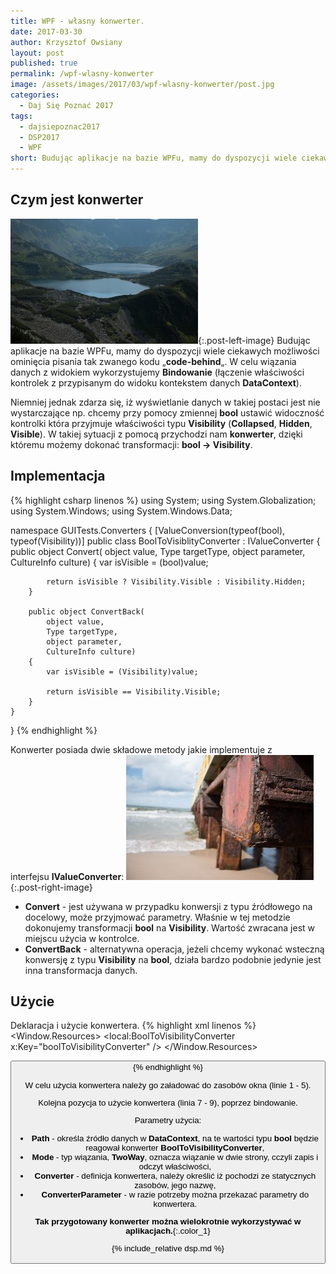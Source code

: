 ```yaml
---
title: WPF - własny konwerter.
date: 2017-03-30
author: Krzysztof Owsiany
layout: post
published: true
permalink: /wpf-wlasny-konwerter
image: /assets/images/2017/03/wpf-wlasny-konwerter/post.jpg
categories:
  - Daj Się Poznać 2017
tags:
  - dajsiepoznac2017
  - DSP2017
  - WPF
short: Budując aplikacje na bazie WPFu, mamy do dyspozycji wiele ciekawych możliwości ominięcia pisania tak zwanego kodu &#8222;code-behind&#8222;. W celu wiązania danych z widokiem wykorzystujemy Bindowanie (łączenie właściwości kontrolek z przypisanym do widoku kontekstem danych DataContext).
---
```

## Czym jest konwerter
[![WPF - własny konwerter.][post]][post-big]{:.post-left-image}
Budując aplikacje na bazie WPFu, mamy do dyspozycji wiele ciekawych możliwości ominięcia pisania tak zwanego kodu &#8222;**code-behind**&#8222;. W celu wiązania danych z widokiem wykorzystujemy **Bindowanie** (łączenie właściwości kontrolek z przypisanym do widoku kontekstem danych **DataContext**).

Niemniej jednak zdarza się, iż wyświetlanie danych w takiej postaci jest nie wystarczające np. chcemy przy pomocy zmiennej **bool** ustawić widoczność kontrolki która przyjmuje właściwości typu **Visibility** (**Collapsed**, **Hidden**, **Visible**). W takiej sytuacji z pomocą przychodzi nam **konwerter**, dzięki któremu możemy dokonać transformacji: **bool -> Visibility**.

## Implementacja

{% highlight csharp linenos %}
using System;
using System.Globalization;
using System.Windows;
using System.Windows.Data;

namespace GUITests.Converters
{
  [ValueConversion(typeof(bool), typeof(Visibility))]
  public class BoolToVisiblityConverter : IValueConverter
  {
		public object Convert(
            object value,
            Type targetType, 
            object parameter,
            CultureInfo culture)
		{
			var isVisible = (bool)value;

			return isVisible ? Visibility.Visible : Visibility.Hidden;
		}

		public object ConvertBack(
            object value,
            Type targetType, 
            object parameter, 
            CultureInfo culture)
		{
			var isVisible = (Visibility)value;

			return isVisible == Visibility.Visible;
		}
	}
}
{% endhighlight %}

Konwerter posiada dwie składowe metody jakie implementuje z interfejsu **IValueConverter**:
[![WPF - własny konwerter.][image1]][image1-big]{:.post-right-image}
* **Convert** - jest używana w przypadku konwersji z typu źródłowego na docelowy, może przyjmować parametry. Właśnie w tej metodzie dokonujemy transformacji **bool** na **Visibility**. Wartość zwracana jest w miejscu użycia w kontrolce.
* **ConvertBack** - alternatywna operacja, jeżeli chcemy wykonać wsteczną konwersję z typu **Visibility** na **bool**, działa bardzo podobnie jedynie jest inna transformacja danych.

## Użycie
Deklaracja i użycie konwertera.
{% highlight xml linenos %}
<Window.Resources>
  <ResourceDictionary>
    <local:BoolToVisibilityConverter x:Key="boolToVisibilityConverter" />
  </ResourceDictionary>
</Window.Resources>

<Button Visibility="{Binding Path=Visible, Mode=TwoWay, 
  Converter={StaticResource boolToVisibilityConverter}, 
  ConverterParameter=params}"/>
{% endhighlight %}

W celu użycia konwertera należy go załadować do zasobów okna (linie 1 - 5).

Kolejna pozycja to użycie konwertera (linia 7 - 9), poprzez bindowanie.

Parametry użycia:
* **Path** - określa źródło danych w **DataContext**, na te wartości typu **bool** będzie reagował konwerter **BoolToVisibilityConverter**,
* **Mode** - typ wiązania, **TwoWay**, oznacza wiązanie w dwie strony, cczyli zapis i odczyt właściwości,
* **Converter** - definicja konwertera, należy określić iż pochodzi ze statycznych zasobów, jego nazwę,
* **ConverterParameter** - w razie potrzeby można przekazać parametry do konwertera.
    
**Tak przygotowany konwerter można wielokrotnie wykorzystywać w aplikacjach.**{:.color_1}

{% include_relative dsp.md %}

[post]: assets/images/2017/03/wpf-wlasny-konwerter/post.jpg
[post-big]: assets/images/2017/03/wpf-wlasny-konwerter/post-big.jpg

[image1]: assets/images/2017/03/wpf-wlasny-konwerter/image1.jpg
[image1-big]: assets/images/2017/03/wpf-wlasny-konwerter/image1-big.jpg